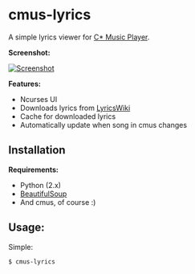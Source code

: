 cmus-lyrics
===========

A simple lyrics viewer for [C\* Music Player](http://cmus.sourceforge.net/).

**Screenshot:**

[![Screenshot](http://ompldr.org/tZDBjMQ "screenshot")](http://ompldr.org/vZDBjMQ)


**Features:**

- Ncurses UI
- Downloads lyrics from [LyricsWiki](http://lyrics.wikia.com/Lyrics_Wiki)
- Cache for downloaded lyrics
- Automatically update when song in cmus changes

Installation
------------

**Requirements:**

- Python (2.x)
- [BeautifulSoup](http://pypi.python.org/pypi/BeautifulSoup)
- And cmus, of course :)

Usage:
------
Simple:

	$ cmus-lyrics
